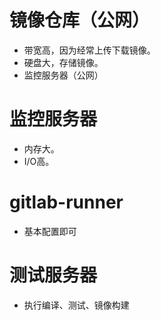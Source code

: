 # 镜像仓库（公网）

* 带宽高，因为经常上传下载镜像。
* 硬盘大，存储镜像。
* 监控服务器（公网）

# 监控服务器

* 内存大。
* I/O高。

# gitlab-runner

* 基本配置即可

# 测试服务器

* 执行编译、测试、镜像构建



